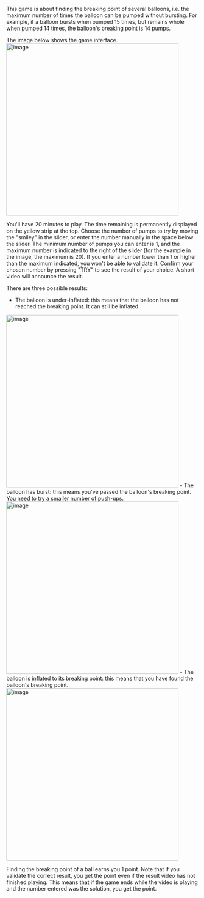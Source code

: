 This game is about finding the breaking point of several balloons, i.e. the maximum number of times the balloon can be pumped without bursting.
For example, if a balloon bursts when pumped 15 times, but remains whole when pumped 14 times, the balloon's breaking point is 14 pumps.

The image below shows the game interface.
<img width="452" alt="image" src="https://github.com/user-attachments/assets/93deb4ce-11d7-4341-9470-c247e069f142" />

You'll have 20 minutes to play. The time remaining is permanently displayed on the yellow strip at the top.
Choose the number of pumps to try by moving the "smiley" in the slider, or enter the number manually in the space below the slider. The minimum number of pumps you can enter is 1, and the maximum number is indicated to the right of the slider (for the example in the image, the maximum is 20). If you enter a number lower than 1 or higher than the maximum indicated, you won't be able to validate it.
Confirm your chosen number by pressing "TRY" to see the result of your choice. A short video will announce the result.

There are three possible results:
-	The balloon is under-inflated: this means that the balloon has not reached the breaking point. It can still be inflated.
<img width="452" alt="image" src="https://github.com/user-attachments/assets/936eb583-bf63-47e6-8259-3922256ec27b" />
-	The balloon has burst: this means you've passed the balloon's breaking point. You need to try a smaller number of push-ups.
<img width="452" alt="image" src="https://github.com/user-attachments/assets/86b180ba-d210-4ad5-9b92-ddac139f8142" />
-	The balloon is inflated to its breaking point: this means that you have found the balloon's breaking point.
<img width="452" alt="image" src="https://github.com/user-attachments/assets/08c3549c-7497-4cff-bf98-2342287aa42b" />

Finding the breaking point of a ball earns you 1 point. Note that if you validate the correct result, you get the point even if the result video has not finished playing.
This means that if the game ends while the video is playing and the number entered was the solution, you get the point.
